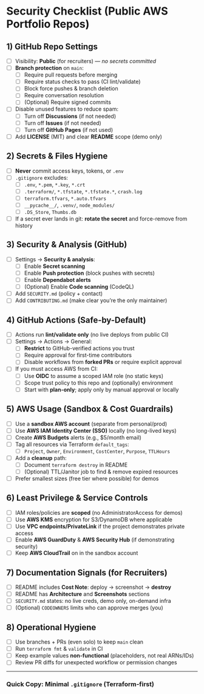 # Security Checklist (Public AWS Portfolio Repos)

## 1) GitHub Repo Settings
- [ ] Visibility: **Public** (for recruiters) — *no secrets committed*
- [ ] **Branch protection** on `main`:
  - [ ] Require pull requests before merging
  - [ ] Require status checks to pass (CI lint/validate)
  - [ ] Block force pushes & branch deletion
  - [ ] Require conversation resolution
  - [ ] (Optional) Require signed commits
- [ ] Disable unused features to reduce spam:
  - [ ] Turn off **Discussions** (if not needed)
  - [ ] Turn off **Issues** (if not needed)
  - [ ] Turn off **GitHub Pages** (if not used)
- [ ] Add **LICENSE** (MIT) and clear **README** scope (demo only)

## 2) Secrets & Files Hygiene
- [ ] **Never** commit access keys, tokens, or `.env`
- [ ] `.gitignore` excludes:
  - [ ] `.env`, `*.pem`, `*.key`, `*.crt`
  - [ ] `.terraform/`, `*.tfstate`, `*.tfstate.*`, `crash.log`
  - [ ] `terraform.tfvars`, `*.auto.tfvars`
  - [ ] `__pycache__/`, `.venv/`, `node_modules/`
  - [ ] `.DS_Store`, `Thumbs.db`
- [ ] If a secret ever lands in git: **rotate the secret** and force-remove from history

## 3) Security & Analysis (GitHub)
- [ ] Settings → **Security & analysis**:
  - [ ] Enable **Secret scanning**
  - [ ] Enable **Push protection** (block pushes with secrets)
  - [ ] Enable **Dependabot alerts**
  - [ ] (Optional) Enable **Code scanning** (CodeQL)
- [ ] Add `SECURITY.md` (policy + contact)
- [ ] Add `CONTRIBUTING.md` (make clear you’re the only maintainer)

## 4) GitHub Actions (Safe-by-Default)
- [ ] Actions run **lint/validate only** (no live deploys from public CI)
- [ ] Settings → Actions → General:
  - [ ] **Restrict** to GitHub-verified actions you trust
  - [ ] Require approval for first-time contributors
  - [ ] Disable workflows from **forked PRs** or require explicit approval
- [ ] If you must access AWS from CI:
  - [ ] Use **OIDC** to assume a scoped IAM role (no static keys)
  - [ ] Scope trust policy to this repo and (optionally) environment
  - [ ] Start with **plan-only**; apply only by manual approval or locally

## 5) AWS Usage (Sandbox & Cost Guardrails)
- [ ] Use a **sandbox AWS account** (separate from personal/prod)
- [ ] Use **AWS IAM Identity Center (SSO)** locally (no long-lived keys)
- [ ] Create **AWS Budgets** alerts (e.g., $5/month email)
- [ ] Tag all resources via Terraform `default_tags`:
  - [ ] `Project`, `Owner`, `Environment`, `CostCenter`, `Purpose`, `TTLHours`
- [ ] Add a **cleanup** path:
  - [ ] Document `terraform destroy` in README
  - [ ] (Optional) TTL/Janitor job to find & remove expired resources
- [ ] Prefer smallest sizes (free tier where possible) for demos

## 6) Least Privilege & Service Controls
- [ ] IAM roles/policies are **scoped** (no AdministratorAccess for demos)
- [ ] Use **AWS KMS** encryption for S3/DynamoDB where applicable
- [ ] Use **VPC endpoints/PrivateLink** if the project demonstrates private access
- [ ] Enable **AWS GuardDuty** & **AWS Security Hub** (if demonstrating security)
- [ ] Keep **AWS CloudTrail** on in the sandbox account

## 7) Documentation Signals (for Recruiters)
- [ ] README includes **Cost Note**: deploy → screenshot → **destroy**
- [ ] README has **Architecture** and **Screenshots** sections
- [ ] `SECURITY.md` states: no live creds, demo only, on-demand infra
- [ ] (Optional) `CODEOWNERS` limits who can approve merges (you)

## 8) Operational Hygiene
- [ ] Use branches + PRs (even solo) to keep `main` clean
- [ ] Run `terraform fmt` & `validate` in CI
- [ ] Keep example values **non-functional** (placeholders, not real ARNs/IDs)
- [ ] Review PR diffs for unexpected workflow or permission changes

---

### Quick Copy: Minimal `.gitignore` (Terraform-first)
